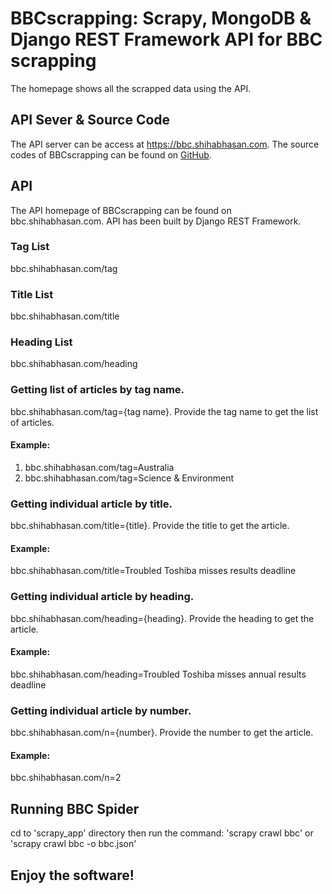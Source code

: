 # BBCscrapping: Scrapy, MongoDB & Django REST Framework API for BBC scrapping

The homepage shows all the scrapped data using the API.

## API Sever & Source Code
The API server can be access at https://bbc.shihabhasan.com. The source codes of BBCscrapping can be found on [GitHub](https://github.com/shihabhasan/scrapy_drf_mongo).

## API
The API homepage of BBCscrapping can be found on bbc.shihabhasan.com. API has been built by Django REST Framework.

### Tag List
bbc.shihabhasan.com/tag

### Title List
bbc.shihabhasan.com/title

### Heading List
bbc.shihabhasan.com/heading

### Getting list of articles by tag name.
bbc.shihabhasan.com/tag={tag name}. Provide the tag name to get the list of articles.

#### Example:
1. bbc.shihabhasan.com/tag=Australia
2. bbc.shihabhasan.com/tag=Science & Environment


### Getting individual article by title.
bbc.shihabhasan.com/title={title}. Provide the title to get the article.

#### Example:
bbc.shihabhasan.com/title=Troubled Toshiba misses results deadline

### Getting individual article by heading.
bbc.shihabhasan.com/heading={heading}. Provide the heading to get the article.

#### Example:
bbc.shihabhasan.com/heading=Troubled Toshiba misses annual results deadline

### Getting individual article by number.
bbc.shihabhasan.com/n={number}. Provide the number to get the article.

#### Example:
bbc.shihabhasan.com/n=2

## Running BBC Spider
cd to 'scrapy_app' directory then run the command: 'scrapy crawl bbc' or 'scrapy crawl bbc -o bbc.json'


## Enjoy the software!

